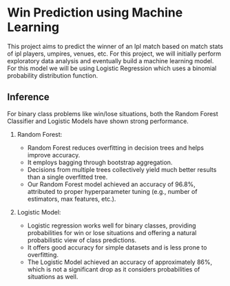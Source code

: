 # Win Prediction using Machine Learning

This project aims to predict the winner of an Ipl match based on match stats of ipl players, umpires, venues, etc. For this project, we will initially perform exploratory data analysis and eventually build a machine learning model. For this model we will be using  Logistic Regression which uses a binomial probability distribution function.

## Inference 

For binary class problems like win/lose situations, both the Random Forest Classifier and Logistic Models have shown strong performance.

1. Random Forest:
   - Random Forest reduces overfitting in decision trees and helps improve accuracy.
   - It employs bagging through bootstrap aggregation.
   - Decisions from multiple trees collectively yield much better results than a single overfitted tree.
   - Our Random Forest model achieved an accuracy of 96.8%, attributed to proper hyperparameter tuning (e.g., number of estimators, max features, etc.).

2. Logistic Model:
   - Logistic regression works well for binary classes, providing probabilities for win or lose situations and offering a natural probabilistic view of class predictions.
   - It offers good accuracy for simple datasets and is less prone to overfitting.
   - The Logistic Model achieved an accuracy of approximately 86%, which is not a significant drop as it considers probabilities of situations as well.
